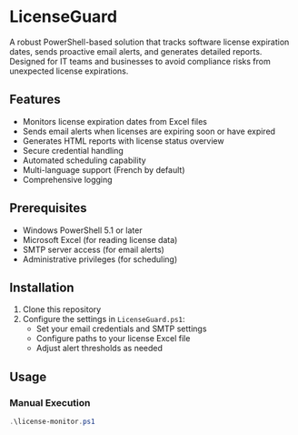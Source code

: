 # LicenseGuard
A robust PowerShell-based solution that tracks software license expiration dates, sends proactive email alerts, and generates detailed reports. Designed for IT teams and businesses to avoid compliance risks from unexpected license expirations.

## Features

- Monitors license expiration dates from Excel files
- Sends email alerts when licenses are expiring soon or have expired
- Generates HTML reports with license status overview
- Secure credential handling
- Automated scheduling capability
- Multi-language support (French by default)
- Comprehensive logging

## Prerequisites

- Windows PowerShell 5.1 or later
- Microsoft Excel (for reading license data)
- SMTP server access (for email alerts)
- Administrative privileges (for scheduling)

## Installation

1. Clone this repository
2. Configure the settings in `LicenseGuard.ps1`:
   - Set your email credentials and SMTP settings
   - Configure paths to your license Excel file
   - Adjust alert thresholds as needed

## Usage

### Manual Execution

```powershell
.\license-monitor.ps1
